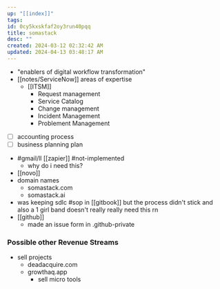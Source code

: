 ```yaml
---
up: "[[index]]"
tags: 
id: 0cy5kxskfaf2oy3run40pqq
title: somastack
desc: ""
created: 2024-03-12 02:32:42 AM
updated: 2024-04-13 03:48:17 AM
---
```

- "enablers of digital workflow transformation"
- [[notes/ServiceNow]] areas of expertise
	- [[ITSM]]
		- Request management 
		- Service Catalog 
		- Change management 
		- Incident Management
		- Problement Management 
- [ ] accounting process 
- [ ] business planning plan 
- #gmail/ll [[zapier]] #not-implemented
	- why do i need this? 
- [[novo]]
- domain names
	- somastack.com
	- somastack.ai
- was keeping sdlc #sop in [[gitbook]] but the process didn't stick and also a 1 girl band doesn't really really need this rn 
- [[github]]
	- made an issue form in .github-private
### Possible other Revenue Streams
- sell projects
	- deadacquire.com
	- growthaq.app
		- sell micro tools